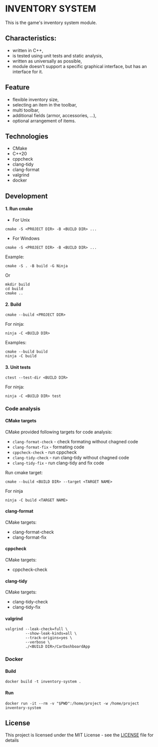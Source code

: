 # INVENTORY SYSTEM
This is the game's inventory system module.

## Characteristics:
- written in C++,
- is tested using unit tests and static analysis,
- written as universally as possible,
- module doesn't support a specific graphical interface, but has an interface for it.

## Feature
- flexible inventory size,
- selecting an item in the toolbar,
- multi toolbar,
- additional fields (armor, accessories, ...),
- optional arrangement of items.

## Technologies
- CMake
- C++20
- cppcheck
- clang-tidy
- clang-format
- valgrind
- docker

## Development
#### 1. Run cmake
- For Unix
```
cmake -S <PROJECT DIR> -B <BUILD DIR> ...
```
- For Windows
```
cmake -S <PROJECT DIR> -B <BUILD DIR> ...
```
Example:
```
cmake -S . -B build -G Ninja
```
Or
```
mkdir build
cd build
cmake ..
```
#### 2. Build
```
cmake --build <PROJECT DIR>
```
For ninja:
```
ninja -C <BUILD DIR>
```
Examples:
```
cmake --build build
ninja -C build
```
#### 3. Unit tests
````
ctest --test-dir <BUILD DIR>
````
For ninja:
```
ninja -C <BUILD DIR> test
```

### Code analysis
#### CMake targets
CMake provided following targets for code analysis:
- `clang-format-check` - check formating without chagned code
- `clang-format-fix` - formating code
- `cppcheck-check` - run cppcheck
- `clang-tidy-check` - run clang-tidy without chagned code
- `clang-tidy-fix` - run clang-tidy and fix code

Run cmake target:
```
cmake --build <BUILD DIR> --target <TARGET NAME>
```
For ninja
```
ninja -C build <TARGET NAME>
```

#### clang-format
CMake targets:
- clang-format-check
- clang-format-fix

#### cppcheck
CMake targets:
- cppcheck-check

#### clang-tidy
CMake targets:
- clang-tidy-check
- clang-tidy-fix

#### valgrind
```
valgrind --leak-check=full \
         --show-leak-kinds=all \
         --track-origins=yes \  
         --verbose \
         ./<BUILD DIR>/CarDashboardApp
```

### Docker
#### Build
```
docker build -t inventory-system .
```
#### Run
```
docker run -it --rm -v "$PWD":/home/project -w /home/project inventory-system
```

## License
This project is licensed under the MIT License - see the [LICENSE](LICENSE.txt) file for details


